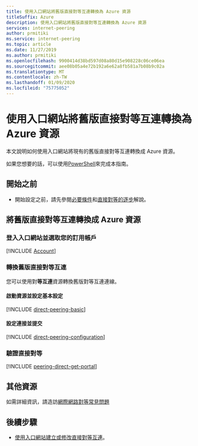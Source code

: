 ```yaml
---
title: 使用入口網站將舊版直接對等互連轉換為 Azure 資源
titleSuffix: Azure
description: 使用入口網站將舊版直接對等互連轉換為 Azure 資源
services: internet-peering
author: prmitiki
ms.service: internet-peering
ms.topic: article
ms.date: 11/27/2019
ms.author: prmitiki
ms.openlocfilehash: 9900414d38bd597d08a80d15e908228c06ce06ea
ms.sourcegitcommit: aee08b05a4e72b192a6e62a8fb581a7b08b9c02a
ms.translationtype: MT
ms.contentlocale: zh-TW
ms.lasthandoff: 01/09/2020
ms.locfileid: "75775052"
---
```

# <a name="convert-a-legacy-direct-peering-to-azure-resource-using-the-portal"></a>使用入口網站將舊版直接對等互連轉換為 Azure 資源

本文說明如何使用入口網站將現有的舊版直接對等互連轉換成 Azure 資源。

如果您想要的話，可以使用[PowerShell](howto-legacy-direct-powershell.md)來完成本指南。

## <a name="before-you-begin"></a>開始之前
* 開始設定之前，請先參閱[必要條件](prerequisites.md)和[直接對等的逐步](walkthrough-direct-all.md)解說。


## <a name="convert-legacy-direct-peering-to-azure-resource"></a>將舊版直接對等互連轉換成 Azure 資源

### <a name="sign-in-to-portal-and-select-your-subscription"></a>登入入口網站並選取您的訂用帳戶
[!INCLUDE [Account](./includes/account-portal.md)]

### <a name=create></a>轉換舊版直接對等互連

您可以使用對**等互連**資源轉換舊版對等互連連線。

#### <a name="launch-resource-and-configure-basic-settings"></a>啟動資源並設定基本設定
[!INCLUDE [direct-peering-basic](./includes/direct-portal-basic.md)]

#### <a name="configure-connections-and-submit"></a>設定連接並提交
[!INCLUDE [direct-peering-configuration](./includes/direct-portal-configuration-legacy.md)]

### <a name=get></a>驗證直接對等
[!INCLUDE [peering-direct-get-portal](./includes/direct-portal-get.md)]

## <a name="additional-resources"></a>其他資源

如需詳細資訊，請造訪[網際網路對等常見問題](faqs.md)

## <a name="next-steps"></a>後續步驟

* [使用入口網站建立或修改直接對等互連](howto-direct-portal.md)。
